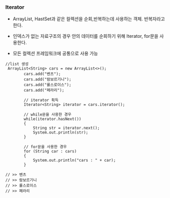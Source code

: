 ### Iterator

* ArrayList, HastSet과 같은 컬렉션을 순회,반복하는데 사용하는 객체. 반복자라고 한다.

* 인덱스가 없는 자료구조의 경우 안의 데이터를 순회하기 위해 Iterator, for문을 사용한다.

* 모든 컬렉션 프레임워크에 공통으로 사용 가능

```
//list 생성
 ArrayList<String> cars = new ArrayList<>();
        cars.add("벤츠");
        cars.add("람보르기니");
        cars.add("롤스로이스");
        cars.add("페라리");

        // iterator 획득
        Iterator<String> iterator = cars.iterator();

        // while문을 사용한 경우
        while(iterator.hasNext())
        {
            String str = iterator.next();
            System.out.println(str);
        }

        // for문을 사용한 경우
        for (String car : cars)
        {
            System.out.println("cars : " + car);
        }

// >> 벤츠
// >> 람보르기니
// >> 롤스로이스
// >> 페라리
```
